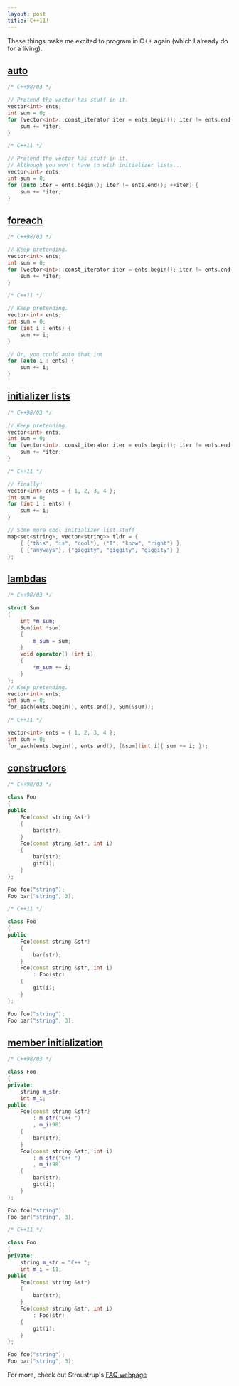 ```yaml
---
layout: post
title: C++11!
---
```


These things make me excited to program in C++ again (which I already do for a living).

## [auto](http://www.stroustrup.com/C++11FAQ.html#auto)

~~~ cpp
/* C++98/03 */

// Pretend the vector has stuff in it.
vector<int> ents;
int sum = 0;
for (vector<int>::const_iterator iter = ents.begin(); iter != ents.end(); ++iter) {
    sum += *iter;
}

/* C++11 */

// Pretend the vector has stuff in it.
// Although you won't have to with initializer lists...
vector<int> ents;
int sum = 0;
for (auto iter = ents.begin(); iter != ents.end(); ++iter) {
    sum += *iter;
}
~~~

## [foreach](http://www.stroustrup.com/C++11FAQ.html#for)

~~~ cpp
/* C++98/03 */

// Keep pretending.
vector<int> ents;
int sum = 0;
for (vector<int>::const_iterator iter = ents.begin(); iter != ents.end(); ++iter) {
    sum += *iter;
}

/* C++11 */

// Keep pretending.
vector<int> ents;
int sum = 0;
for (int i : ents) {
    sum += i;
}

// Or, you could auto that int
for (auto i : ents) {
    sum += i;
}
~~~

## [initializer lists](http://www.stroustrup.com/C++11FAQ.html#init-list)

~~~ cpp
/* C++98/03 */

// Keep pretending.
vector<int> ents;
int sum = 0;
for (vector<int>::const_iterator iter = ents.begin(); iter != ents.end(); ++iter) {
    sum += *iter;
}

/* C++11 */

// finally!
vector<int> ents = { 1, 2, 3, 4 };
int sum = 0;
for (int i : ents) {
    sum += i;
}

// Some more cool initializer list stuff
map<set<string>, vector<string>> tldr = {
    { {"this", "is", "cool"}, {"I", "know", "right"} },
    { {"anyways"}, {"giggity", "giggity", "giggity"} }
};
~~~

## [lambdas](http://www.stroustrup.com/C++11FAQ.html#lambda)

~~~ cpp
/* C++98/03 */

struct Sum
{
    int *m_sum;
    Sum(int *sum)
    {
        m_sum = sum;
    }
    void operator() (int i)
    {
        *m_sum += i;
    }
};
// Keep pretending.
vector<int> ents;
int sum = 0;
for_each(ents.begin(), ents.end(), Sum(&sum));

/* C++11 */

vector<int> ents = { 1, 2, 3, 4 };
int sum = 0;
for_each(ents.begin(), ents.end(), [&sum](int i){ sum += i; });
~~~

## [constructors](http://www.stroustrup.com/C++11FAQ.html#delegating-ctor)

~~~ cpp
/* C++98/03 */

class Foo
{
public:
    Foo(const string &str)
    {
        bar(str);
    }
    Foo(const string &str, int i)
    {
        bar(str);
        git(i);
    }
};

Foo foo("string");
Foo bar("string", 3);

/* C++11 */

class Foo
{
public:
    Foo(const string &str)
    {
        bar(str);
    }
    Foo(const string &str, int i)
        : Foo(str)
    {
        git(i);
    }
};

Foo foo("string");
Foo bar("string", 3);
~~~

## [member initialization](http://www.stroustrup.com/C++11FAQ.html#member-init)

~~~ cpp
/* C++98/03 */

class Foo
{
private:
    string m_str;
    int m_i;
public:
    Foo(const string &str)
        : m_str("C++ ")
        , m_i(98)
    {
        bar(str);
    }
    Foo(const string &str, int i)
        : m_str("C++ ")
        , m_i(98)
    {
        bar(str);
        git(i);
    }
};

Foo foo("string");
Foo bar("string", 3);

/* C++11 */

class Foo
{
private:
    string m_str = "C++ ";
    int m_i = 11;
public:
    Foo(const string &str)
    {
        bar(str);
    }
    Foo(const string &str, int i)
        : Foo(str)
    {
        git(i);
    }
};

Foo foo("string");
Foo bar("string", 3);
~~~

For more, check out Stroustrup's [FAQ webpage](http://www.stroustrup.com/C++11FAQ.html)

